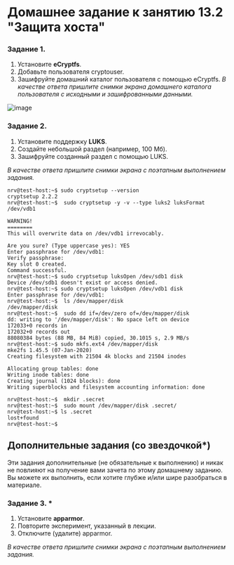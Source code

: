 # Домашнее задание к занятию 13.2 "Защита хоста"

### Задание 1.

1. Установите **eCryptfs**.
2. Добавьте пользователя cryptouser.
3. Зашифруйте домашний каталог пользователя с помощью eCryptfs.
*В качестве ответа  пришлите снимки экрана домашнего каталога пользователя с исходными и зашифрованными данными.*

![image](https://github.com/RomanNikiforoff/devops-netology/blob/main/pic/13-2-1.png)

### Задание 2.

1. Установите поддержку **LUKS**.
2. Создайте небольшой раздел (например, 100 Мб).
3. Зашифруйте созданный раздел с помощью LUKS.

*В качестве ответа пришлите снимки экрана с поэтапным выполнением задания.*
```shell
nrv@test-host:~$ sudo cryptsetup --version
cryptsetup 2.2.2
nrv@test-host:~$  sudo cryptsetup -y -v --type luks2 luksFormat /dev/vdb1

WARNING!
========
This will overwrite data on /dev/vdb1 irrevocably.

Are you sure? (Type uppercase yes): YES
Enter passphrase for /dev/vdb1:
Verify passphrase:
Key slot 0 created.
Command successful.
nrv@test-host:~$ sudo cryptsetup luksOpen /dev/sdb1 disk
Device /dev/sdb1 doesn't exist or access denied.
nrv@test-host:~$ sudo cryptsetup luksOpen /dev/vdb1 disk
Enter passphrase for /dev/vdb1:
nrv@test-host:~$  ls /dev/mapper/disk
/dev/mapper/disk
nrv@test-host:~$  sudo dd if=/dev/zero of=/dev/mapper/disk
dd: writing to '/dev/mapper/disk': No space left on device
172033+0 records in
172032+0 records out
88080384 bytes (88 MB, 84 MiB) copied, 30.1015 s, 2.9 MB/s
nrv@test-host:~$ sudo mkfs.ext4 /dev/mapper/disk
mke2fs 1.45.5 (07-Jan-2020)
Creating filesystem with 21504 4k blocks and 21504 inodes

Allocating group tables: done
Writing inode tables: done
Creating journal (1024 blocks): done
Writing superblocks and filesystem accounting information: done

nrv@test-host:~$  mkdir .secret
nrv@test-host:~$  sudo mount /dev/mapper/disk .secret/
nrv@test-host:~$ ls .secret
lost+found
nrv@test-host:~$
```


## Дополнительные задания (со звездочкой*)

Эти задания дополнительные (не обязательные к выполнению) и никак не повлияют на получение вами зачета по этому домашнему заданию. Вы можете их выполнить, если хотите глубже и/или шире разобраться в материале.

### Задание 3. *

1. Установите **apparmor**.
2. Повторите эксперимент, указанный в лекции.
3. Отключите (удалите) apparmor.


*В качестве ответа пришлите снимки экрана с поэтапным выполнением задания.*
